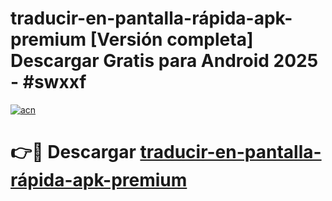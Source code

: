 # traducir-en-pantalla-rápida-apk-premium  [Versión completa] Descargar Gratis para Android 2025 - #swxxf

[![acn](https://github.com/user-attachments/assets/0f9c940e-d8b0-45ae-aac7-cd30a18b3e1c)](https://apps.freeplayer.one?title=traducir-en-pantalla-rápida-apk-premium&ref=9F)

# 👉🔴 Descargar [traducir-en-pantalla-rápida-apk-premium](https://apps.freeplayer.one?title=traducir-en-pantalla-rápida-apk-premium&ref=9F)